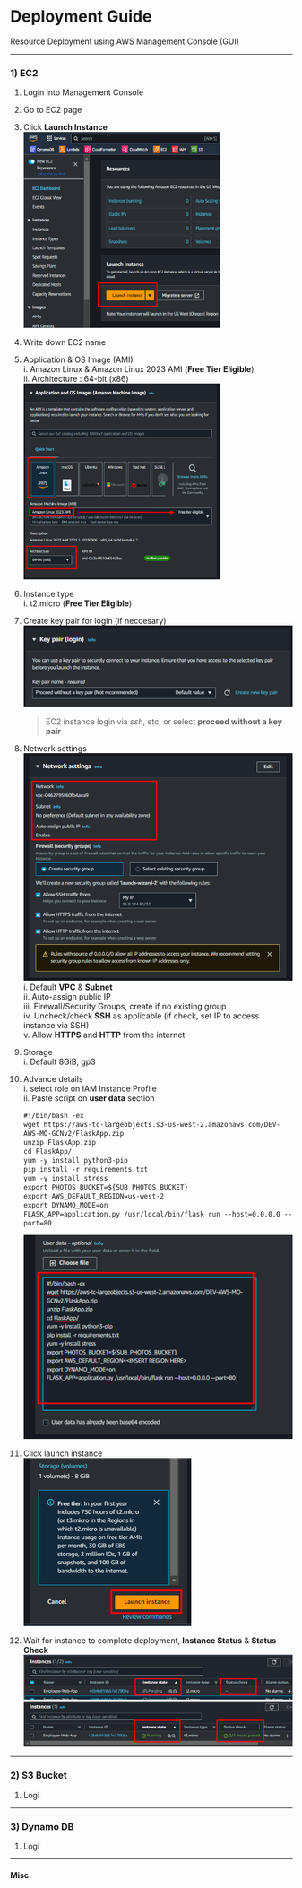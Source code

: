 # Deployment Guide
Resource Deployment using AWS Management Console (GUI)

_________________

### 1) EC2
1. Login into Management Console
2. Go to EC2 page 
3. Click **Launch Instance**  
    <img src="Pictures/EC2/1. Launch Instance.png" width="350" height="350" alt="Launch Instance">

4. Write down EC2 name
5. Application & OS Image (AMI)  
   i. Amazon Linux & Amazon Linux 2023 AMI (**Free Tier Eligible**)  
   ii. Architecture : 64-bit (x86)  
   <img src="Pictures/EC2/2. AMI.png" width="350" height="350" alt="AMI">

6. Instance type
   <br>i. t2.micro (**Free Tier Eligible**)  
7. Create key pair for login (if neccesary) <br>
    ![Key Pair](<Pictures/EC2/3. Key Pair.png>)
    > EC2 instance login via *ssh*, etc, or select **proceed without a key pair**

8. Network settings <br>
   ![Network settings](<Pictures/EC2/4. Network settings.png>) <br>
   i. Default **VPC** & **Subnet** <br>
   ii. Auto-assign public IP <br>
   iii. Firewall/Security Groups, create if no existing group <br>
   iv. Uncheck/check **SSH** as applicable (if check, set IP to access instance via SSH) <br>
   v. Allow **HTTPS** and **HTTP** from the internet <br>
9. Storage <br>
   i. Default 8GiB, gp3
10. Advance details <br>
    i. select role on IAM Instance Profile <br>
    ii. Paste script on **user data** section <br>
    ```
    #!/bin/bash -ex    
    wget https://aws-tc-largeobjects.s3-us-west-2.amazonaws.com/DEV-AWS-MO-GCNv2/FlaskApp.zip    
    unzip FlaskApp.zip    
    cd FlaskApp/    
    yum -y install python3-pip    
    pip install -r requirements.txt    
    yum -y install stress    
    export PHOTOS_BUCKET=${SUB_PHOTOS_BUCKET}    
    export AWS_DEFAULT_REGION=us-west-2    
    export DYNAMO_MODE=on    
    FLASK_APP=application.py /usr/local/bin/flask run --host=0.0.0.0 --port=80 
    ```
    ![User Data Script](<Pictures/EC2/5. User Data.png>)

11. Click launch instance
    <br>![Launch](<Pictures/EC2/8. Launch Instance.png>)

12. Wait for instance to complete deployment, **Instance Status** & **Status Check**
    ![Instance (Pending)](<Pictures/EC2/6. Instance Status.png>)
    ![Instance (Complete)](<Pictures/EC2/7. Instance Status (Complete).png>)


_________________

### 2) S3 Bucket
1. Logi

_________________

### 3) Dynamo DB
1. Logi


_________________

#### Misc.
 